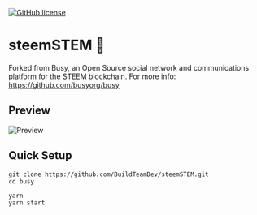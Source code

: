 [![GitHub license](https://img.shields.io/badge/license-MIT-blue.svg)](https://raw.githubusercontent.com/busyorg/busy/new-design/LICENSE)

# steemSTEM 🚀

Forked from Busy, an Open Source social network and communications platform for the STEEM blockchain.
For more info: https://github.com/busyorg/busy

## Preview

![Preview](https://user-images.githubusercontent.com/16245250/35974135-6fe56d5a-0d0a-11e8-99f6-a90d59696f82.png)

## Quick Setup

```
git clone https://github.com/BuildTeamDev/steemSTEM.git
cd busy

yarn
yarn start
```
